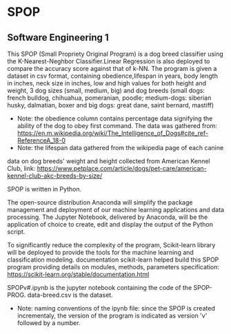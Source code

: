 # SPOP
Software Engineering 1
- 
This SPOP (Small Propriety Original Program) is a dog breed classifier using the K-Nearest-Neghbor Classifier.Linear Regression is also deployed to compare the accuracy score against that of k-NN. The program is given a dataset in csv format, containing obedience,lifespan in years, body length in inches, neck size in inches, low and high values for both height and weight, 3 dog sizes (small, medium, big) and dog breeds (small dogs: french bulldog, chihuahua, pomeranian, poodle; medium-dogs: siberian husky, dalmatian, boxer and big dogs: great dane, saint bernard, mastiff)
- Note: the obedience column contains percentage data signifying the ability of the dog to obey first command. The data was gathered from: https://en.m.wikipedia.org/wiki/The_Intelligence_of_Dogs#cite_ref-ReferenceA_18-0 
- Note: the lifespan data gathered from the wikipedia page of each canine

data on dog breeds' weight and height collected from American Kennel Club, link: https://www.petplace.com/article/dogs/pet-care/american-kennel-club-akc-breeds-by-size/ 


SPOP is written in Python. 

The open-source distribution Anaconda will simplify the package management and deployment of our machine learning applications and data processing. The Jupyter Notebook, delivered by Anaconda, will be the application of choice to create, edit and display the output of the Python script.

To significantly reduce the complexity of the program, Scikit-learn library will be deployed to provide the tools for the machine learning and classification modeling.
documentation scikit-learn helped build this SPOP program providing details on modules, methods, parameters specification:
https://scikit-learn.org/stable/documentation.html 

SPOPv#.ipynb is the jupyter notebook containing the code of the SPOP-PROG.
data-breed.csv is the dataset.

- Note: naming conventions of the ipynb file: since the SPOP is created incrementaly, the version of the program is indicated as version 'v' followed by a number.
